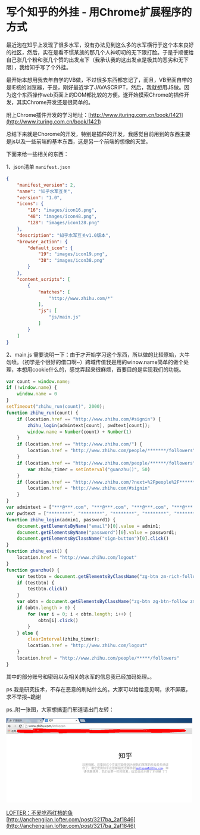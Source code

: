 # 写个知乎的外挂 - 用Chrome扩展程序的方式

最近泡在知乎上发现了很多水军，没有办法见到这么多的水军横行于这个本来良好的社区，然后，实在是看不惯某族的那几个人神叨叨的无下限打脸。于是乎顺便给自己涨几个粉和涨几个赞的出发点下（我承认我的这出发点是极其的恶劣和无下限），我给知乎写了个外挂。

最开始本想用我去年自学的VB做，不过很多东西都忘记了，而且，VB里面自带的是IE核的浏览器，于是，刚好最近学了JAVASCRIPT，然后，我就想用JS做。因为这个东西操作web页面上的DOM都比较的方便。遂开始摸索Chrome的插件开发，其实Chrome开发还是很简单的。

附上Chrome插件开发的学习地址：[http://www.ituring.com.cn/book/1421](http://www.ituring.com.cn/book/1421)

总结下来就是Chorome的开发，特别是插件的开发，我感觉目前用到的东西主要是js以及一些前端的基本东西，这是另一个前端的想像的天堂。

下面来给一些相关的东西：

1、json清单 `manifest.json`

```json
{
    "manifest_version": 2,
    "name": "知乎水军互关",
    "version": "1.0",
    "icons": {
        "16": "images/icon16.png",
        "48": "images/icon48.png",
        "128": "images/icon128.png"
    },
    "description": "知乎水军互关v1.0版本",
    "browser_action": {
        "default_icon": {
            "19": "images/icon19.png",
            "38": "images/icon38.png"
        }
    },
    "content_scripts": [
        {
            "matches": [
                "http://www.zhihu.com/*"
            ],
            "js": [
                "js/main.js"
            ]
        }
    ]
}
```

2、main.js  需要说明一下：由于才开始学习这个东西，所以做的比较原始，大牛勿喷。（初学是个很好的借口啊~）跨域传值我是用的winow.name简单的做个处理，本想用cookie什么的，感觉弄起来很麻烦，首要目的是实现我们的功能。

```JavaScript
var count = window.name;
if (!window.name) {
    window.name = 0
}
setTimeout("zhihu_run(count)", 2000);
function zhihu_run(count) {
    if (location.href == "http://www.zhihu.com/#signin") {
        zhihu_login(admintext[count], pwdtext[count]);
        window.name = Number(count) + Number(1)
    }
    if (location.href == "http://www.zhihu.com/") {
        location.href = "http://www.zhihu.com/people/*******/followers"
    }
    if (location.href == "http://www.zhihu.com/people/******/followers") {
        var zhihu_timer = setInterval("guanzhu()", 50)
    }
    if (location.href == "http://www.zhihu.com/?next=%2Fpeople%2F*******%2Ffollowers") {
        location.href = "http://www.zhihu.com/#signin"
    }
}
var admintext = ["***@***.com", "***@***.com", "***@***.com", "***@***.com", "***@***.com", "***@***.com", "***@***.com", "***@***.com", "***@***.com", "***@***.com", "***@***.com", "***@***.com", "***@***.com", "***@***.com", "***@***.com"];
var pwdtext = ["********", "********", "********", "********", "********", "********", "********", "********", "********", "********", "********", "********", "********", "********", "********"];
function zhihu_login(admin1, password1) {
    document.getElementsByName("email")[0].value = admin1;
    document.getElementsByName("password")[0].value = password1;
    document.getElementsByClassName("sign-button")[0].click()
}
function zhihu_exit() {
    location.href = "http://www.zhihu.com/logout"
}
function guanzhu() {
    var testbtn = document.getElementsByClassName("zg-btn zm-rich-follow-btn with-icon zg-btn-follow")[0];
    if (testbtn) {
        testbtn.click()
    }
    var obtn = document.getElementsByClassName("zg-btn zg-btn-follow zm-rich-follow-btn small");
    if (obtn.length > 0) {
        for (var i = 0; i < obtn.length; i++) {
            obtn[i].click()
        }
    } else {
        clearInterval(zhihu_timer);
        location.href = "http://www.zhihu.com/logout"
    }
    location.href = "http://www.zhihu.com/people/*****/followers"
}
```

其中的部分账号和密码以及相关的水军的信息我已经加码处理。。

ps.我是研究技术，不存在恶意的刷帖什么的。大家可以给给意见啊，求不屏蔽，求不举报~跪谢

ps..附一张图，大家想搞歪门邪道请出门左转：

![](/posts/assets/imgs/1050464613101653777.png)

[LOFTER：不爱吃西红柿的鱼](http://anchengjian.lofter.com)   [http://anchengjian.lofter.com/post/3217ba_2af1846](http://anchengjian.lofter.com/post/3217ba_2af1846)